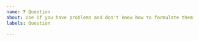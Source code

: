 ```yaml
---
name: ❓ Question
about: Use if you have problems and don't know how to formulate them
labels: Question

---
```


<!--
Just describe your question.
-->